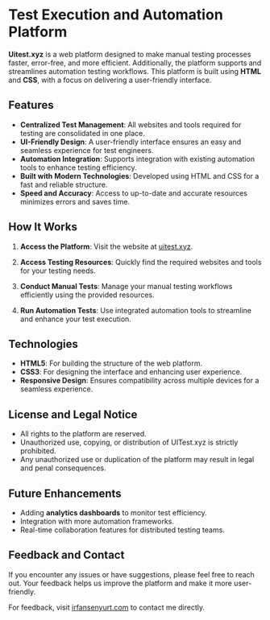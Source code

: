 # Test Execution and Automation Platform

**Uitest.xyz** is a web platform designed to make manual testing processes faster, error-free, and more efficient. Additionally, the platform supports and streamlines automation testing workflows. This platform is built using **HTML** and **CSS**, with a focus on delivering a user-friendly interface.

## Features

- **Centralized Test Management**: All websites and tools required for testing are consolidated in one place.
- **UI-Friendly Design**: A user-friendly interface ensures an easy and seamless experience for test engineers.
- **Automation Integration**: Supports integration with existing automation tools to enhance testing efficiency.
- **Built with Modern Technologies**: Developed using HTML and CSS for a fast and reliable structure.
- **Speed and Accuracy**: Access to up-to-date and accurate resources minimizes errors and saves time.

## How It Works

1. **Access the Platform**:
   Visit the website at [uitest.xyz](https://uitest.xyz).
   
2. **Access Testing Resources**:
   Quickly find the required websites and tools for your testing needs.

3. **Conduct Manual Tests**:
   Manage your manual testing workflows efficiently using the provided resources.

4. **Run Automation Tests**:
   Use integrated automation tools to streamline and enhance your test execution.

## Technologies

- **HTML5**: For building the structure of the web platform.
- **CSS3**: For designing the interface and enhancing user experience.
- **Responsive Design**: Ensures compatibility across multiple devices for a seamless experience.

## License and Legal Notice

- All rights to the platform are reserved.
- Unauthorized use, copying, or distribution of UITest.xyz is strictly prohibited.
- Any unauthorized use or duplication of the platform may result in legal and penal consequences.

## Future Enhancements

- Adding **analytics dashboards** to monitor test efficiency.
- Integration with more automation frameworks.
- Real-time collaboration features for distributed testing teams.

## Feedback and Contact

If you encounter any issues or have suggestions, please feel free to reach out. Your feedback helps us improve the platform and make it more user-friendly.

For feedback, visit [irfansenyurt.com](https://irfansenyurt.com) to contact me directly.
